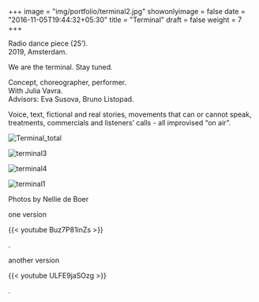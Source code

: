 +++
image = "img/portfolio/terminal2.jpg"
showonlyimage = false
date = "2016-11-05T19:44:32+05:30"
title = "Terminal"
draft = false
weight = 7
+++

Radio dance piece (25’).  
2019, Amsterdam.
<!--more-->

We are the terminal.
Stay tuned.

Concept, choreographer, performer.   
With Julia Vavra.  
Advisors: Eva Susova, Bruno Listopad.

Voice, text, fictional and real stories, movements that can or cannot speak, treatments, commercials and listeners’ calls - all improvised “on air”.

![Terminal_total][1]

![terminal3][2]

![terminal4][3]

![terminal1][4]

Photos by Nellie de Boer

one version

{{< youtube Buz7P81inZs >}}


.

 another version

{{< youtube ULFE9jaSOzg >}}  

.  




[1]: /img/portfolio/Terminal_total.jpg
[2]: /img/portfolio/terminal3.jpg
[3]: /img/portfolio/terminal4.jpg
[4]: /img/portfolio/terminal1.jpg